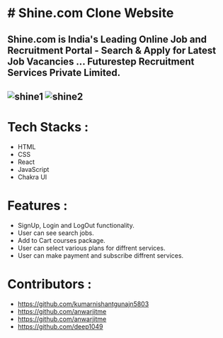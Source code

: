 # # Shine.com Clone Website
<h2>Shine.com is India's Leading Online Job and Recruitment Portal - Search & Apply for Latest Job Vacancies ... Futurestep Recruitment Services Private Limited.<h2>


![shine1](https://user-images.githubusercontent.com/103638817/209061651-8c231f90-7f8f-4e98-b538-9b01a369fcb9.png)
![shine2](https://user-images.githubusercontent.com/103638817/209061655-089089bb-dfe3-4871-8398-0edf09492a1b.png)

# Tech Stacks :
- HTML
- CSS
- React
- JavaScript
- Chakra UI

# Features :
- SignUp, Login and LogOut functionality.
- User can see search jobs.
- Add to Cart courses package.
- User can select various plans for diffrent services.
- User can make payment and subscribe diffrent services.

# Contributors :
- https://github.com/kumarnishantgunajn5803
- https://github.com/anwarjitme
- https://github.com/anwarjitme
- https://github.com/deep1049
